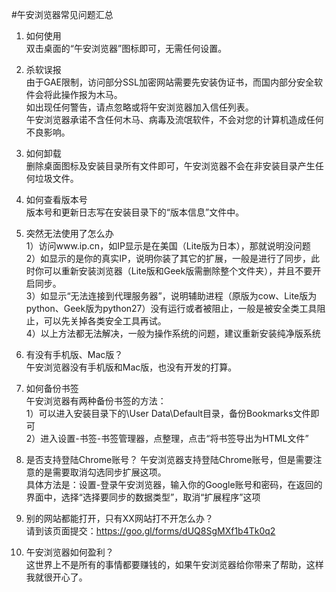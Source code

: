 #午安浏览器常见问题汇总

1. 如何使用<br>
双击桌面的“午安浏览器”图标即可，无需任何设置。

2. 杀软误报<br>
由于GAE限制，访问部分SSL加密网站需要先安装伪证书，而国内部分安全软件会将此操作报为木马。<br>
如出现任何警告，请点忽略或将午安浏览器加入信任列表。<br>
午安浏览器承诺不含任何木马、病毒及流氓软件，不会对您的计算机造成任何不良影响。

3. 如何卸载<br>
删除桌面图标及安装目录所有文件即可，午安浏览器不会在非安装目录产生任何垃圾文件。

4. 如何查看版本号<br>
版本号和更新日志写在安装目录下的“版本信息”文件中。

5. 突然无法使用了怎么办<br>
1）访问www.ip.cn，如IP显示是在美国（Lite版为日本），那就说明没问题<br>
2）如显示的是你的真实IP，说明你装了其它的扩展，一般是进行了同步，此时你可以重新安装浏览器（Lite版和Geek版需删除整个文件夹），并且不要开启同步。<br>
3）如显示“无法连接到代理服务器”，说明辅助进程（原版为cow、Lite版为python、Geek版为python27）没有运行或者被阻止，一般是被安全类工具阻止，可以先关掉各类安全工具再试。<br>
4）以上方法都无法解决，一般为操作系统的问题，建议重新安装纯净版系统

6. 有没有手机版、Mac版？<br>
午安浏览器没有手机版和Mac版，也没有开发的打算。<br>

7. 如何备份书签<br>
午安浏览器有两种备份书签的方法：<br>
1）可以进入安装目录下的\User Data\Default目录，备份Bookmarks文件即可<br>
2）进入设置-书签-书签管理器，点整理，点击“将书签导出为HTML文件”

8. 是否支持登陆Chrome账号？
午安浏览器支持登陆Chrome账号，但是需要注意的是需要取消勾选同步扩展这项。<br>
具体方法是：设置-登录午安浏览器，输入你的Google账号和密码，在返回的界面中，选择“选择要同步的数据类型”，取消“扩展程序”这项

9. 别的网站都能打开，只有XX网站打不开怎么办？<br>
请到该页面提交：https://goo.gl/forms/dUQ8SgMXf1b4Tk0q2

10. 午安浏览器如何盈利？<br>
这世界上不是所有的事情都要赚钱的，如果午安浏览器给你带来了帮助，这样我就很开心了。
